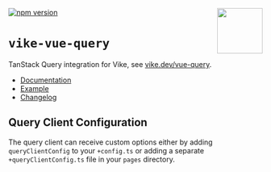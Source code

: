 <!-- WARNING: keep links absolute in this file so they work on NPM too -->

[<img src="https://vike.dev/vike-readme.svg" align="right" height="90">](https://vike.dev)
[![npm version](https://img.shields.io/npm/v/vike-vue-query)](https://www.npmjs.com/package/vike-vue-query)

# `vike-vue-query`

TanStack Query integration for Vike, see [vike.dev/vue-query](https://vike.dev/vue-query).

- [Documentation](https://vike.dev)
- [Example](https://github.com/vikejs/vike-vue/tree/main/examples/vue-query)
- [Changelog](https://github.com/vikejs/vike-vue/blob/main/packages/vike-vue-query/CHANGELOG.md)

## Query Client Configuration

The query client can receive custom options either by adding `queryClientConfig` to your `+config.ts` or adding a separate `+queryClientConfig.ts` file in your `pages` directory.
